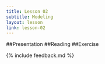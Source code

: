 ```yaml
---
title: Lesson 02
subtitle: Modeling
layout: lesson
link: lesson-02
---
```


##Presentation
##Reading
##Exercise

{% include feedback.md %}
